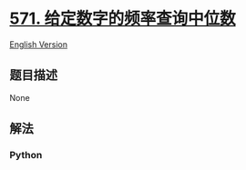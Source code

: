 # [571. 给定数字的频率查询中位数](https://leetcode-cn.com/problems/find-median-given-frequency-of-numbers)

[English Version](/leetcode/0500-0599/0571.Find%20Median%20Given%20Frequency%20of%20Numbers/README_EN.md)

## 题目描述

<!-- 这里写题目描述 -->

None

## 解法

<!-- 这里可写通用的实现逻辑 -->

<!-- tabs:start -->

### **Python**

<!-- 这里可写当前语言的特殊实现逻辑 -->

```python

```

<!-- tabs:end -->
